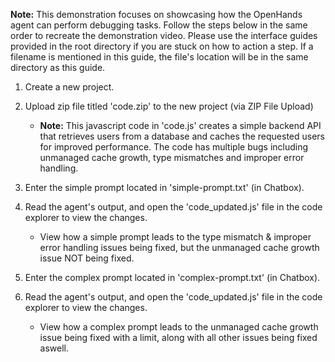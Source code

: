 **Note:**
This demonstration focuses on showcasing how the OpenHands agent can perform debugging tasks.
Follow the steps below in the same order to recreate the demonstration video.
Please use the interface guides provided in the root directory if you are stuck on how to action a step.
If a filename is mentioned in this guide, the file's location will be in the same directory as this guide.

1. Create a new project.

2. Upload zip file titled 'code.zip' to the new project (via ZIP File Upload)
    - **Note:** This javascript code in 'code.js' creates a simple backend API that retrieves users from a database and caches the requested users for improved performance. The code has multiple bugs including unmanaged cache growth, type mismatches and improper error handling.

3. Enter the simple prompt located in 'simple-prompt.txt' (in Chatbox).  

4. Read the agent's output, and open the 'code_updated.js' file in the code explorer to view the changes.
    - View how a simple prompt leads to the type mismatch & improper error handling issues being fixed, but the unmanaged cache growth issue NOT being fixed.

5. Enter the complex prompt located in 'complex-prompt.txt' (in Chatbox).

6. Read the agent's output, and open the 'code_updated.js' file in the code explorer to view the changes.
    - View how a complex prompt leads to the unmanaged cache growth issue being fixed with a limit, along with all other issues being fixed aswell.